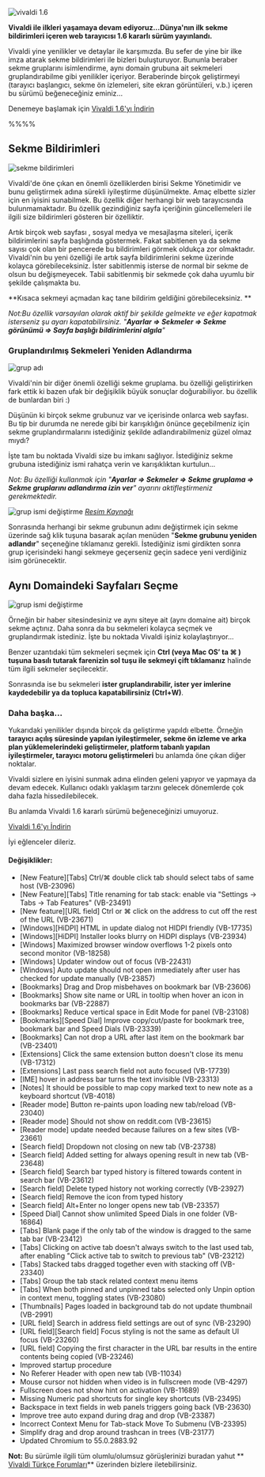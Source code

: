 
![vivaldi 1.6](http://res.cloudinary.com/vivaldi/image/upload/v1481885398/vivaldi-1-6-browser-600_qv9xlo.png#full-width)

**Vivaldi ile ilkleri yaşamaya devam ediyoruz...Dünya'nın ilk sekme bildirimleri içeren web tarayıcısı 1.6 kararlı sürüm yayınlandı.**

Vivaldi yine yenilikler ve detaylar ile karşımızda. Bu sefer de yine bir ilke imza atarak sekme bildirimleri ile bizleri buluşturuyor. Bununla beraber sekme gruplarını isimlendirme, aynı domain grubuna ait sekmeleri gruplandırabilme gibi yenilikler içeriyor. Beraberinde birçok geliştirmeyi (tarayıcı başlangıcı, sekme ön izlemeleri, site ekran görüntüleri, v.b.) içeren bu sürümü beğeneceğiniz eminiz...

Denemeye başlamak için [Vivaldi 1.6'yı İndirin](https://vivaldi.com/)

%%%%

## Sekme Bildirimleri

![sekme bildirimleri](http://res.cloudinary.com/vivaldi/image/upload/v1481885398/tab_notifications_wq5zmz.png#full-width)

Vivaldi'de öne çıkan en önemli özelliklerden birisi Sekme Yönetimidir ve bunu geliştirmek adına sürekli iyileştirme düşünülmekte. Amaç elbette sizler için en iyisini sunabilmek.
Bu özellik diğer herhangi bir web tarayıcısında bulunmamaktadır. Bu özellik gezindiğiniz sayfa içeriğinin güncellemeleri ile ilgili size bildirimleri gösteren bir özelliktir.

Artık birçok web sayfası , sosyal medya ve mesajlaşma siteleri, içerik bildirimlerini sayfa başlığında göstermek. Fakat sabitlenen ya da sekme sayısı çok olan bir pencerede bu bildirimleri görmek oldukça zor olmaktadır. Vivaldi'nin bu yeni özelliği ile artık sayfa bildirimlerini sekme üzerinde kolayca görebileceksiniz. İster sabitlenmiş isterse de normal bir sekme de olsun bu değişmeyecek. Tabii sabitlenmiş bir sekmede çok daha uyumlu bir şekilde çalışmakta bu.

**Kısaca sekmeyi açmadan kaç tane bildirim geldiğini görebileceksiniz. **

_Not:Bu özellik varsayılan olarak aktif bir şekilde gelmekte ve eğer kapatmak isterseniz şu ayarı kapatabilirsiniz. "**Ayarlar => Sekmeler => Sekme görünümü => Sayfa başlığı bildirimlerini algıla**"_

### Gruplandırılmış Sekmeleri Yeniden Adlandırma

![grup adı](http://res.cloudinary.com/vivaldi/image/upload/v1481693252/grup-ad_it1dgp.png#full-width)

Vivaldi'nin bir diğer önemli özelliği sekme gruplama. bu özelliği geliştirirken fark ettik ki bazen ufak bir değişiklik büyük sonuçlar doğurabiliyor. bu özellik de bunlardan biri :)

Düşünün ki birçok sekme grubunuz var ve içerisinde onlarca web sayfası. Bu tip bir durumda ne nerede gibi bir karışıklığın önünce geçebilmeniz için sekme gruplandırmalarını istediğiniz şekilde adlandırabilmeniz güzel olmaz mıydı?

İşte tam bu noktada Vivaldi size bu imkanı sağlıyor. İstediğiniz sekme grubuna istediğiniz ismi rahatça verin ve karışıklıktan kurtulun...


_Not: Bu özelliği kullanmak için "**Ayarlar => Sekmeler => Sekme gruplama => Sekme gruplarını adlandırma izin ver**" ayarını aktifleştirmeniz gerekmektedir._

![grup ismi değiştirme](http://res.cloudinary.com/vivaldi/image/upload/v1481885396/vivaldi_tab_stack_renaming_sekme_yeniden_adlandirma_nwihrc.png#full-width)
_[Resim Kaynağı](https://greateast.wordpress.com/2016/12/15/yola-devam-vivaldi-tarayici-1-6-final-cikti/)_

Sonrasında herhangi bir sekme grubunun adını değiştirmek için sekme üzerinde sağ klik tuşuna basarak açılan menüden "**Sekme grubunu yeniden adlandır**" seçeneğine tıklamanız gerekli. İstediğiniz ismi girdikten sonra grup içerisindeki hangi sekmeye geçerseniz geçin sadece yeni verdiğiniz isim görünecektir.

## Aynı Domaindeki Sayfaları Seçme

![grup ismi değiştirme](http://res.cloudinary.com/vivaldi/image/upload/v1481892182/sekme-secimi_lx55zs.png#full-width)

Örneğin bir haber sitesindesiniz ve aynı siteye ait (aynı domaine ait) birçok sekme açtınız. Daha sonra da bu sekmeleri kolayca seçmek ve gruplandırmak istediniz. İşte bu noktada Vivaldi işiniz kolaylaştırıyor...

Benzer uzantıdaki tüm sekmeleri seçmek için **Ctrl (veya Mac OS’ ta ⌘ ) tuşuna basılı tutarak farenizin sol tuşu ile sekmeyi çift tıklamanız** halinde tüm ilgili sekmeler seçilecektir.

Sonrasında ise bu sekmeleri **ister gruplandırabilir, ister yer imlerine kaydedebilir ya da topluca kapatabilirsiniz (Ctrl+W)**.

### Daha başka...
Yukarıdaki yenilikler dışında birçok da geliştirme yapıldı elbette. Örneğin **tarayıcı açılış süresinde yapılan iyileştirmeler, sekme ön izleme ve arka plan yüklemelerindeki geliştirmeler, platform tabanlı yapılan iyileştirmeler, tarayıcı motoru geliştirmeleri** bu anlamda öne çıkan diğer noktalar.

Vivaldi sizlere en iyisini sunmak adına elinden geleni yapıyor ve yapmaya da devam edecek. Kullanıcı odaklı yaklaşım tarzını gelecek dönemlerde çok daha fazla hissedilebilecek.

Bu anlamda Vivaldi 1.6 kararlı sürümü beğeneceğinizi umuyoruz.

[Vivaldi 1.6'yı İndirin](https://vivaldi.com/)

İyi eğlenceler dileriz.



#### Değişiklikler:

* [New Feature][Tabs] Ctrl/⌘ double click tab should select tabs of same host (VB-23096)
* [New Feature][Tabs] Title renaming for tab stack: enable via "Settings → Tabs → Tab Features" (VB-23491)
* [New feature][URL field] Ctrl or ⌘ click on the address to cut off the rest of the URL (VB-23671)
* [Windows][HiDPI] HTML in update dialog not HIDPI friendly (VB-17735)
* [Windows][HiDPI] Installer looks blurry on HiDPI displays (VB-23934)
* [Windows] Maximized browser window overflows 1-2 pixels onto second monitor (VB-18258)
* [Windows] Updater window out of focus (VB-22431)
* [Windows] Auto update should not open immediately after user has checked for update manually (VB-23857)
* [Bookmarks] Drag and Drop misbehaves on bookmark bar (VB-23606)
* [Bookmarks] Show site name or URL in tooltip when hover an icon in bookmarks bar (VB-22887)
* [Bookmarks] Reduce vertical space in Edit Mode for panel (VB-23108)
* [Bookmarks][Speed Dial] Improve copy/cut/paste for bookmark tree, bookmark bar and Speed Dials (VB-23339)
* [Bookmarks] Can not drop a URL after last item on the bookmark bar (VB-23401)
* [Extensions] Click the same extension button doesn't close its menu (VB-17312)
* [Extensions] Last pass search field not auto focused (VB-17739)
* [IME] hover in address bar turns the text invisible (VB-23313)
* [Notes] It should be possible to map copy marked text to new note as a keyboard shortcut (VB-4018)
* [Reader mode] Button re-paints upon loading new tab/reload (VB-23040)
* [Reader mode] Should not show on reddit.com (VB-23615)
* [Reader mode] update needed because failures on a few sites (VB-23661)
* [Search field] Dropdown not closing on new tab (VB-23738)
* [Search field] Added setting for always opening result in new tab (VB-23648)
* [Search field] Search bar typed history is filtered towards content in search bar (VB-23612)
* [Search field] Delete typed history not working correctly (VB-23927)
* [Search field] Remove the icon from typed history
* [Search field] Alt+Enter no longer opens new tab (VB-23357)
* [Speed Dial] Cannot show unlimited Speed Dials in one folder (VB-16864)
* [Tabs] Blank page if the only tab of the window is dragged to the same tab bar (VB-23412)
* [Tabs] Clicking on active tab doesn't always switch to the last used tab, after enabling "Click active tab to switch to previous tab" (VB-23212)
* [Tabs] Stacked tabs dragged together even with stacking off (VB-23340)
* [Tabs] Group the tab stack related context menu items
* [Tabs] When both pinned and unpinned tabs selected only Unpin option in context menu, toggling states (VB-23080)
* [Thumbnails] Pages loaded in background tab do not update thumbnail (VB-2991)
* [URL field] Search in address field settings are out of sync (VB-23290)
* [URL field][Search field] Focus styling is not the same as default UI focus (VB-23260)
* [URL field] Copying the first character in the URL bar results in the entire contents being copied (VB-23246)
* Improved startup procedure
* No Referer Header with open new tab (VB-11034)
* Mouse cursor not hidden when video is in fullscreen mode (VB-4297)
* Fullscreen does not show hint on activation (VB-11689)
* Missing Numeric pad shortcuts for single key shortcuts (VB-23495)
* Backspace in text fields in web panels triggers going back (VB-23630)
* Improve tree auto expand during drag and drop (VB-23387)
* Incorrect Context Menu for Tab-stack Move To Submenu (VB-23395)
* Simplify drag and drop around trashcan in trees (VB-23177)
* Updated Chromium to 55.0.2883.92


**Not:** Bu sürümle ilgili tüm olumlu/olumsuz görüşlerinizi buradan yahut ** [Vivaldi Türkçe Forumları](https://vivaldi.net/forum/turkish)** üzerinden bizlere iletebilirsiniz.

